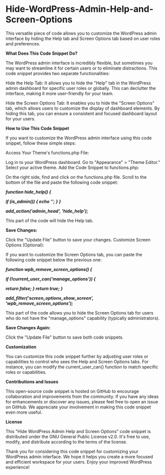 # Hide-WordPress-Admin-Help-and-Screen-Options
This versatile piece of code allows you to customize the WordPress admin interface by hiding the Help tab and Screen Options tab based on user roles and preferences.

**What Does This Code Snippet Do?**

The WordPress admin interface is incredibly flexible, but sometimes you may want to streamline it for certain users or to eliminate distractions. This code snippet provides two separate functionalities:

Hide the Help Tab: It allows you to hide the "Help" tab in the WordPress admin dashboard for specific user roles or globally. This can declutter the interface, making it more user-friendly for your team.

Hide the Screen Options Tab: It enables you to hide the "Screen Options" tab, which allows users to customize the display of dashboard elements. By hiding this tab, you can ensure a consistent and focused dashboard layout for your users.

**How to Use This Code Snippet**

If you want to customize the WordPress admin interface using this code snippet, follow these simple steps:

Access Your Theme's functions.php File:

Log in to your WordPress dashboard.
Go to "Appearance" > "Theme Editor."
Select your active theme.
Add the Code Snippet to functions.php:

On the right side, find and click on the functions.php file.
Scroll to the bottom of the file and paste the following code snippet:

_**function hide_help() {**_

_**if (is_admin()) { echo '<style type="text/css">**_

_**#contextual-help-link-wrap { display: none !important; }**_

_**</style>';  } }**_

_**add_action('admin_head', 'hide_help');**_

This part of the code will hide the Help tab.

**Save Changes:**

Click the "Update File" button to save your changes.
Customize Screen Options (Optional):

If you want to customize the Screen Options tab, you can paste the following code snippet below the previous one:

_**function wpb_remove_screen_options() {**_

_**if (!current_user_can('manage_options')) {**_

_**return false;     }    return true;  }**_

_**add_filter('screen_options_show_screen', 'wpb_remove_screen_options');**_


This part of the code allows you to hide the Screen Options tab for users who do not have the "manage_options" capability (typically administrators).

**Save Changes Again:**

Click the "Update File" button to save both code snippets.

**Customization**

You can customize this code snippet further by adjusting user roles or capabilities to control who sees the Help and Screen Options tabs. For instance, you can modify the current_user_can() function to match specific roles or capabilities.

**Contributions and Issues**

This open-source code snippet is hosted on GitHub to encourage collaboration and improvements from the community. If you have any ideas for enhancements or discover any issues, please feel free to open an issue on GitHub. We appreciate your involvement in making this code snippet even more useful.

**License**

This "Hide WordPress Admin Help and Screen Options" code snippet is distributed under the GNU General Public License v2.0. It's free to use, modify, and distribute according to the terms of the license.

Thank you for considering this code snippet for customizing your WordPress admin interface. We hope it helps you create a more focused and efficient workspace for your users. Enjoy your improved WordPress experience!





